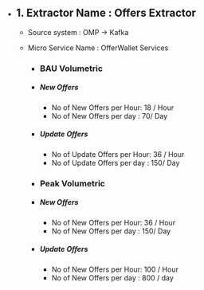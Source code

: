 - ## 1. Extractor Name : Offers Extractor
  - Source system : OMP  -> Kafka
  - Micro Service Name : OfferWallet Services
  
    - ### BAU Volumetric
     - ##### New Offers
         - No of New Offers per Hour: 18 / Hour
         - No of New Offers per day : 70/ Day
         
     - ##### Update Offers
         - No of Update Offers per Hour: 36 / Hour
         - No of Update Offers per day : 150/ Day
                  
      - ### Peak Volumetric 
      - ##### New Offers
         - No of New Offers per Hour: 36 / Hour
         - No of New Offers per day : 150/ Day
         
       - ##### Update Offers
         - No of New Offers per Hour: 100 / Hour
         - No of New Offers per day : 800 / day
